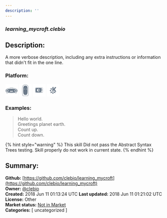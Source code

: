 ```yaml
---
description: ''
---
```


### _learning_mycroft.clebio_  
## Description:  
A more verbose description, including any extra instructions or
information that didn't fit in the one line.  
  
  
### Platform:  
 ![Mark I](../.gitbook/assets/mark-1-icon.png)  ![Mark II](../.gitbook/assets/mark-2-icon.png)  ![Picroft](../.gitbook/assets/picroft-icon.png)  ![plasmoid](../.gitbook/assets/kde.png)   
### Examples:  
> Hello world.  
> Greetings planet earth.  
> Count up.  
> Count down.  
  
{% hint style="warning" %}
This skill Did not pass the Abstract Syntax Trees testing. Skill properly do not work in current state.
{% endhint %}
  
## Summary:  
**Github:** [https://github.com/clebio/learning_mycroft](https://github.com/clebio/learning_mycroft)  
**Owner:** [@clebio](https://github.com/clebio)  
**Created:** 2018 Jun 11 01:13:24 UTC  **Last updated:** 2018 Jun 11 01:21:02 UTC  
**License:** Other  
**Market status:** [Not in Market](https://market.mycroft.ai/skill/)  
**Categories:** [ uncategorized ]   
